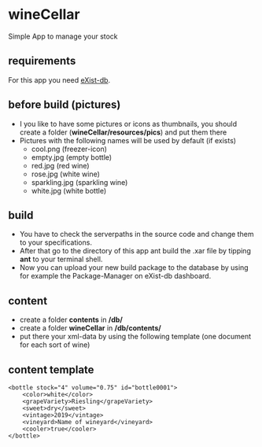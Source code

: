 # wineCellar
Simple App to manage your stock

## requirements
For this app you need [eXist-db](http://exist-db.org/exist/apps/homepage/index.html).

## before build (pictures)
* I you like to have some pictures or icons as thumbnails, you should create a folder (**wineCellar/resources/pics**) and put them there
* Pictures with the following names will be used by default (if exists)
  * cool.png (freezer-icon)
  * empty.jpg (empty bottle)
  * red.jpg (red wine)
  * rose.jpg (white wine)
  * sparkling.jpg (sparkling wine)
  * white.jpg (white bottle)

## build
* You have to check the serverpaths in the source code and change them to your specifications.
* After that go to the directory of this app ant build the .xar file by tipping **ant** to your terminal shell.
* Now you can upload your new build package to the database by using for example the Package-Manager on eXist-db dashboard.

## content

* create a folder **contents** in **/db/**
* create a folder **wineCellar** in **/db/contents/**
* put there your xml-data by using the following template (one document for each sort of wine)

## content template

```
<bottle stock="4" volume="0.75" id="bottle0001">
    <color>white</color>
    <grapeVariety>Riesling</grapeVariety>
    <sweet>dry</sweet>
    <vintage>2019</vintage>
    <vineyard>Name of wineyard</vineyard>
    <cooler>true</cooler>
</bottle>
```
